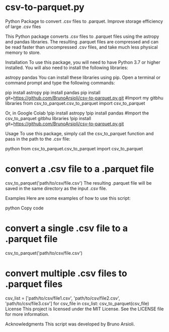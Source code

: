 # csv-to-parquet.py
Python Package to convert .csv files to .parquet. Improve storage efficiency of large .csv files

This Python package converts .csv files to .parquet files using the astropy and pandas libraries. The resulting .parquet files are compressed and can be read faster than uncompressed .csv files, and take much less physical memory to store. 

Installation
To use this package, you will need to have Python 3.7 or higher installed. You will also need to install the following libraries:

astropy
pandas
You can install these libraries using pip. Open a terminal or command prompt and type the following commands:

pip install astropy
pip install pandas
pip install git+https://github.com/BrunoArsioli/csv-to-parquet.py.git
#Import my gitbhu libraries
from csv_to_parquet.csv_to_parquet import csv_to_parquet

Or, in Google Colab
!pip install astropy
!pip install pandas
#Import the csv_to_parquet gitbhu libraries
!pip install git+https://github.com/BrunoArsioli/csv-to-parquet.py.git


Usage
To use this package, simply call the csv_to_parquet function and pass in the path to the .csv file:

python
from csv_to_parquet.csv_to_parquet import csv_to_parquet

# convert a .csv file to a .parquet file
csv_to_parquet('path/to/csv/file.csv')
The resulting .parquet file will be saved in the same directory as the input .csv file.

Examples
Here are some examples of how to use this script:

python
Copy code
# convert a single .csv file to a .parquet file
csv_to_parquet('path/to/csv/file.csv')

# convert multiple .csv files to .parquet files
csv_list = ['path/to/csv/file1.csv', 'path/to/csv/file2.csv', 'path/to/csv/file3.csv']
for csv_file in csv_list:
    csv_to_parquet(csv_file)
License
This project is licensed under the MIT License. See the LICENSE file for more information.

Acknowledgments
This script was developed by Bruno Arsioli.
